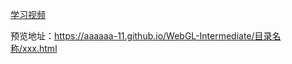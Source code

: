 [学习视频](https://www.bilibili.com/video/BV1nL411A7SM?p=1&vd_source=fce3c7fa5d7562f785a0a02cc86c0c08)

预览地址：https://aaaaaa-11.github.io/WebGL-Intermediate/目录名称/xxx.html